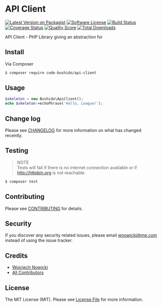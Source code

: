 # API Client

[![Latest Version on Packagist][ico-version]][link-packagist]
[![Software License][ico-license]](LICENSE.md)
[![Build Status][ico-travis]][link-travis]
[![Coverage Status][ico-scrutinizer]][link-scrutinizer]
[![Quality Score][ico-code-quality]][link-code-quality]
[![Total Downloads][ico-downloads]][link-downloads]

API Client - PHP Library giving an abstraction for  

## Install

Via Composer

``` bash
$ composer require code-bushido/api-client
```

## Usage

``` php
$skeleton = new Bushido\ApiClient();
echo $skeleton->echoPhrase('Hello, League!');
```

## Change log

Please see [CHANGELOG](CHANGELOG.md) for more information on what has changed recently.

## Testing
> NOTE  
> Tests will fail if there is no internet connection available or if http://httpbin.org is not reachable.

``` bash
$ composer test
```

## Contributing

Please see [CONTRIBUTING](CONTRIBUTING.md) for details.

## Security

If you discover any security related issues, please email wnowicki@me.com instead of using the issue tracker.

## Credits

- [Wojciech Nowicki][link-author]
- [All Contributors][link-contributors]

## License

The MIT License (MIT). Please see [License File](LICENSE.md) for more information.

[ico-version]: https://img.shields.io/packagist/v/code-bushido/api-client.svg?style=flat-square
[ico-license]: https://img.shields.io/badge/license-MIT-brightgreen.svg?style=flat-square
[ico-travis]: https://img.shields.io/travis/code-bushido/api-client/master.svg?style=flat-square
[ico-scrutinizer]: https://img.shields.io/scrutinizer/coverage/g/code-bushido/api-client.svg?style=flat-square
[ico-code-quality]: https://img.shields.io/scrutinizer/g/code-bushido/api-client.svg?style=flat-square
[ico-downloads]: https://img.shields.io/packagist/dt/code-bushido/api-client.svg?style=flat-square

[link-packagist]: https://packagist.org/packages/code-bushido/api-client
[link-travis]: https://travis-ci.org/code-bushido/api-client
[link-scrutinizer]: https://scrutinizer-ci.com/g/code-bushido/api-client/code-structure
[link-code-quality]: https://scrutinizer-ci.com/g/code-bushido/api-client
[link-downloads]: https://packagist.org/packages/code-bushido/api-client
[link-author]: https://github.com/wnowicki
[link-contributors]: ../../contributors

